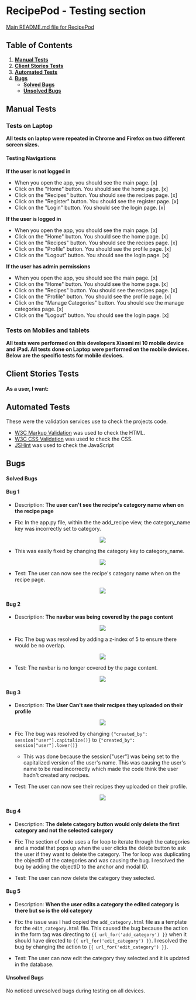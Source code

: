 # RecipePod - Testing section

[Main README.md file for RecipePod](README.md)

## Table of Contents

1. [**Manual Tests**](#manual-testing)
2. [**Client Stories Tests**](#client-stories-tests)
3. [**Automated Tests**](#automated-tests)
4. [**Bugs**](#bugs)
   - [**Solved Bugs**](#solved-bugs)
   - [**Unsolved Bugs**](#unsolved-bugs)

## Manual Tests

### Tests on Laptop

**All tests on laptop were repeated in Chrome and Firefox on two different screen sizes.**

#### Testing Navigations

**If the user is not logged in**

- When you open the app, you should see the main page. [x]
- Click on the "Home" button. You should see the home page. [x]
- Click on the "Recipes" button. You should see the recipes page. [x]
- Click on the "Register" button. You should see the register page. [x]
- Click on the "Login" button. You should see the login page. [x]

**If the user is logged in**

 - When you open the app, you should see the main page. [x]
 - Click on the "Home" button. You should see the home page. [x]
 - Click on the "Recipes" button. You should
 see the recipes page. [x]
 - Click on the "Profile" button. You should see the profile page. [x]
 - Click on the "Logout" button. You should see the login page. [x]

 **If the user has admin permissions**

 - When you open the app, you should see the main page. [x]
 - Click on the "Home" button. You should see the home page. [x]
 - Click on the "Recipes" button. You should see the recipes page. [x]
 - Click on the "Profile" button. You should see the profile page. [x]
 - Click on the "Manage Categories" button. You should see the manage categories page. [x]
 - Click on the "Logout" button. You should see the login page. [x]



### Tests on Mobiles and tablets

**All tests were performed on this developers Xiaomi mi 10 mobile device and iPad. All tests done on Laptop were performed on the mobile devices. Below are the specific tests for mobile devices.**

## Client Stories Tests

#### As a user, I want:

## Automated Tests

These were the validation services use to check the projects code.

- [W3C Markup Validation](https://validator.w3.org/) was used to check the HTML.
- [W3C CSS Validation](https://jigsaw.w3.org/css-validator/) was used to check the CSS.
- [JSHint](https://jshint.com/) was used to check the JavaScript

## Bugs

#### Solved Bugs

#### **Bug 1** 
- Description: **The user can't see the recipe's category name when on the recipe page** 

* Fix: In the app.py file, within the the add_recipe view, the category_name key was incorrectly set to category.

    <div align="center">
    <img src="static/images/bug1.png">
    </div>

* This was easily fixed by changing the category key to category_name.

    <div align="center">
    <img src="static/images/bug1-fix.png">
    </div>

* Test: The user can now see the recipe's category name when on the recipe page.

    <div align="center">
    <img src="static/images/bug1-fix2.png">
    </div>

#### **Bug 2**
- Description: **The navbar was being covered by the page content**

    <div align="center">
    <img src="static/images/bug2.png">
    </div>

* Fix: The bug was resolved by adding a z-index of 5 to ensure there would be no overlap.

    <div align="center">
    <img src="static/images/bug2-fix.png">
    </div>

* Test: The navbar is no longer covered by the page content.

    <div align="center">
    <img src="static/images/bug2-fix2.png">
    </div>

#### **Bug 3** 
- Description: **The User Can't see their recipes they uploaded on their profile**

    <div align="center">
    <img src="static/images/bug3.png">
    </div>

* Fix: The bug was resolved by changing `{"created_by": session["user"].capitalize()}` to `{"created_by": session["user"].lower()}`
    - This was done because the session["user"] was being set to the capitalized version of the user's name. This was causing the user's name to be read incorrectly which made the code think the user hadn't created any recipes.

* Test: The user can now see their recipes they uploaded on their profile.

    <div align="center">
    <img src="static/images/bug3-fix.png">
    </div>


#### **Bug 4**
- Description: **The delete category button would only delete the first category and not the selected category**

* Fix: The section of code uses a for loop to iterate through the categories and a modal that pops up when the user clicks the delete button to ask the user if they want to delete the category. The for loop was duplicating the objectID of the categories and was causing the bug. I resolved the bug by adding the objectID to the anchor and modal ID.

* Test: The user can now delete the category they selected.


#### **Bug 5**
- Description: **When the user edits a category the edited category is there but so is the old category**

* Fix: the issue was I had copied the `add_category.html` file as a template for the `edit_category.html` file. This caused the bug because the action in the form tag was directing to `{{ url_for('add_category') }}` when it should have directed to `{{ url_for('edit_category') }}`. I resolved the bug by changing the action to `{{ url_for('edit_category') }}`.

* Test: The user can now edit the category they selected  and it is updated in the database.

#### Unsolved Bugs

No noticed unresolved bugs during testing on all devices.
